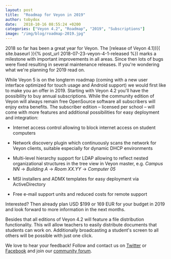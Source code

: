 ```yaml
---
layout: post
title:  "Roadmap for Veyon in 2019"
author: tobydox
date:   2018-10-16 08:55:24 +0200
categories: ["Veyon 4.2", "Roadmap", "2019", "Subscriptions"]
image: "/img/blog/roadmap-2019.jpg"
---
```


2018 so far has been a great year for Veyon. The [release of Veyon 4.1]({{ site.baseurl }}{% post_url 2018-07-23-veyon-4-1-released %}) marks a milestone with important improvements in all areas. Since then lots of bugs were fixed resulting in several maintenance releases. If you're wondering what we're planning for 2019 read on.

While Veyon 5 is on the longterm roadmap (coming with a new user interface optimized for touch usage and Android support) we would first like to make you an offer in 2019. Starting with Veyon 4.2 you'll have the possibility to buy annual subscriptions. While the community edition of Veyon will always remain free OpenSource software all subscribers will enjoy extra benefits. The subscriber edition – licensed per school – will come with more features and additional possibilities for easy deployment and integration:

* Internet access control allowing to block internet access on student computers

* Network discovery plugin which continuously scans the network for Veyon clients, suitable especially for dynamic DHCP environments

* Multi-level hierarchy support for LDAP allowing to reflect nested organizational structures in the tree view in Veyon master, e.g. *Campus NN* -> *Building A* -> *Room XX.YY* -> *Computer 05*

* MSI installers and ADMX templates for easy deployment via ActiveDirectory

* Free e-mail support units and reduced costs for remote support

Interested? Then already plan USD $199 or 169 EUR for your budget in 2019 and look forward to more information in the next months.

Besides that all editions of Veyon 4.2 will feature a file distribution functionality. This will allow teachers to easily distribute documents that students can work on. Additionally broadcasting a student's screen to all others will be possible with just one click.

We love to hear your feedback! Follow and contact us on [Twitter][twitter] or [Facebook][facebook] and join our [community forum][community-forum].

[twitter]: https://twitter.com/veyon_io
[facebook]: https://facebook.com/veyon.io
[community-forum]: https://veyon.io/forum/
